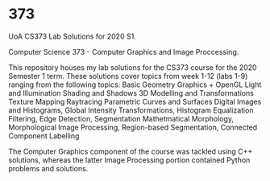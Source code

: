 # 373
UoA CS373 Lab Solutions for 2020 S1.

Computer Science 373 - Computer Graphics and Image Proccessing.

This repository houses my lab solutions for the CS373 course for the 2020 Semester 1 term.
These solutions cover topics from week 1-12 (labs 1-9) ranging from the following topics:
Basic Geometry 
Graphics + OpenGL
Light and Illumination
Shading and Shadows
3D Modelling and Transformations
Texture Mapping
Raytracing
Parametric Curves and Surfaces
Digital Images and Histograms, Global Intensity Transformations, Histogram Equalization
Filtering, Edge Detection, Segmentation
Mathetmatical Morphology, Morphological Image Processing, Region-based Segmentation, Connected Component Labelling

The Computer Graphics component of the course was tackled using C++ solutions, whereas the latter Image Processing portion contained Python problems and solutions.
